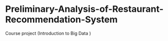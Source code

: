 # Preliminary-Analysis-of-Restaurant-Recommendation-System
Course project (Introduction to Big Data )
